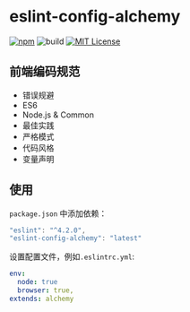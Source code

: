 # eslint-config-alchemy

[![npm](https://img.shields.io/badge/npm-v0.0.6-brightgreen.svg)](https://www.npmjs.com/package/eslint-config-alchemy)
![build](https://img.shields.io/badge/build-passing-green.svg)
[![MIT License](https://img.shields.io/github/license/mashape/apistatus.svg?maxAge=2592000)](https://github.com/IceEnd/eslint-config-alchemy/blob/master/LICENSE)

## 前端编码规范

- 错误规避
- ES6
- Node.js & Common
- 最佳实践
- 严格模式
- 代码风格
- 变量声明

##  使用

```package.json``` 中添加依赖：

```javascript
"eslint": "^4.2.0",
"eslint-config-alchemy": "latest"
```

设置配置文件，例如```.eslintrc.yml```:

```yml
env:
  node: true
  browser: true,
extends: alchemy
```
